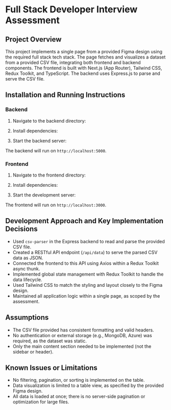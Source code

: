 # Full Stack Developer Interview Assessment

## Project Overview

This project implements a single page from a provided Figma design using the required full stack tech stack. The page fetches and visualizes a dataset from a provided CSV file, integrating both frontend and backend components. The frontend is built with Next.js (App Router), Tailwind CSS, Redux Toolkit, and TypeScript. The backend uses Express.js to parse and serve the CSV file.

## Installation and Running Instructions

### Backend

1. Navigate to the backend directory:

2. Install dependencies:

3. Start the backend server:

The backend will run on `http://localhost:5000`.

### Frontend

1. Navigate to the frontend directory:

2. Install dependencies:

3. Start the development server:

The frontend will run on `http://localhost:3000`.

## Development Approach and Key Implementation Decisions

- Used `csv-parser` in the Express backend to read and parse the provided CSV file.
- Created a RESTful API endpoint (`/api/data`) to serve the parsed CSV data as JSON.
- Connected the frontend to this API using Axios within a Redux Toolkit async thunk.
- Implemented global state management with Redux Toolkit to handle the data lifecycle.
- Used Tailwind CSS to match the styling and layout closely to the Figma design.
- Maintained all application logic within a single page, as scoped by the assessment.

## Assumptions

- The CSV file provided has consistent formatting and valid headers.
- No authentication or external storage (e.g., MongoDB, Azure) was required, as the dataset was static.
- Only the main content section needed to be implemented (not the sidebar or header).

## Known Issues or Limitations

- No filtering, pagination, or sorting is implemented on the table.
- Data visualization is limited to a table view, as specified by the provided Figma design.
- All data is loaded at once; there is no server-side pagination or optimization for large files.
